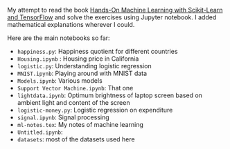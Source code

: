 My attempt to read the book [
Hands-On Machine Learning with Scikit-Learn and TensorFlow](https://www.oreilly.com/library/view/hands-on-machine-learning/9781491962282/) and solve the exercises using Jupyter notebook. I added mathematical explanations wherever I could.

Here are the main notebooks so far:

* `happiness.py`: Happiness quotient for different countries 
* `Housing.ipynb` : Housing price in California
* `logistic.py`: Understanding logistic regression
* `MNIST.ipynb`: Playing around with MNIST data
* `Models.ipynb`: Various models
* `Support Vector Machine.ipynb`: That one
* `lightdata.ipynb`: Optimum brightness of laptop screen based on ambient light and content of the screen
* `logistic-money.py`: Logistic regression on expenditure  
* `signal.ipynb`: Signal processing
* `ml-notes.tex`: My notes of machine learning
* `Untitled.ipynb`: 
* `datasets`: most of the datasets used here
